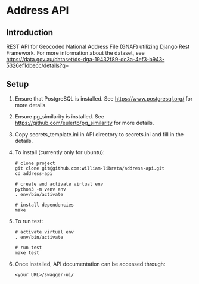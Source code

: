 Address API
===========

Introduction
------------
REST API for Geocoded National Address File (GNAF) utilizing Django Rest Framework. For more information about the dataset, see 
https://data.gov.au/dataset/ds-dga-19432f89-dc3a-4ef3-b943-5326ef1dbecc/details?q=

Setup
-----
1. Ensure that PostgreSQL is installed. See https://www.postgresql.org/ for more details.
1. Ensure pg_similarity is installed. See https://github.com/eulerto/pg_similarity for more details.  
1. Copy secrets_template.ini in API directory to secrets.ini and fill in the details.
1. To install (currently only for ubuntu):
    ```
    # clone project
    git clone git@github.com:william-librata/address-api.git
    cd address-api
    
    # create and activate virtual env
    python3 -m venv env 
    . env/bin/activate 
    
    # install dependencies
    make
    ```
    
1. To run test:
    ```
    # activate virtual env    
    . env/bin/activate 
   
    # run test
    make test
    ```

1. Once installed, API documentation can be accessed through:
    ```
    <your URL>/swagger-ui/
    ``` 
   
